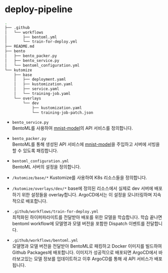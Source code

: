 # deploy-pipeline

```bash
.
├── .github
│   └── workflows
│       ├── bentoml.yml
│       └── train-for-deploy.yml
├── README.md
├── bento
│   ├── bento_packer.py
│   ├── bento_service.py
│   └── bentoml_configuration.yml
└── kutomize
    ├── base
    │   ├── deployment.yaml
    │   ├── kustomization.yaml
    │   ├── service.yaml
    │   └── training-job.yaml
    └── overlays
        └── dev
            ├── kustomization.yaml
            └── training-job-patch.json
```

- `bento_service.py` <br/>
    BentoML를 사용하여 [mnist-model](https://github.com/KIMnJANG/mnist-model)의 API 서비스를 정의합니다. 
   
- `bento_packer.py` <br/>
    BentoML를 통해 생성된 API 서비스에 [mnist-model](https://github.com/KIMnJANG/mnist-model)을 주입하고 서버에 서빙을 할 수 있도록 패킹합니다.
    
- `bentoml_configuration.yml` <br/>
   BentoML 서버의 설정을 정의합니다.

- `/kutomize/base/*`
   Kustomize를 사용하여 K8s 리소스들을 정의합니다.

- `/kutomize/overlays/dev/*`
   base에 정의된 리소스에서 실제로 dev 서버에 배포하기 위한 설정들을 overlay합니다.
   ArgoCD에서는 이 설정을 모니터링하며 지속적으로 배포합니다.

- `.github/workflows/train-for-deploy.yml` <br/>
    최적화된 하이퍼파라미트를 전달받아 배포를 위한 모델을 학습합니다.
    학습 끝나면 bentoml workflow에 모델명과 모델 버전을 포함한 Dispatch 이벤트를 전달합니다. 
    
- `.github/workflows/bentoml.yml` <br/>
    모델명과 모델 버전을 전달받아 BentoML로 패킹하고 Docker 이미지를 빌드하여 Github Packages에 배포합니다. 이미지가 성공적으로 배포되면 ArgoCD에서 바라보고있는 모델 정보를 업데이트하고 이후 ArgoCD를 통해 새 API 서비스가 배포됩니다.
